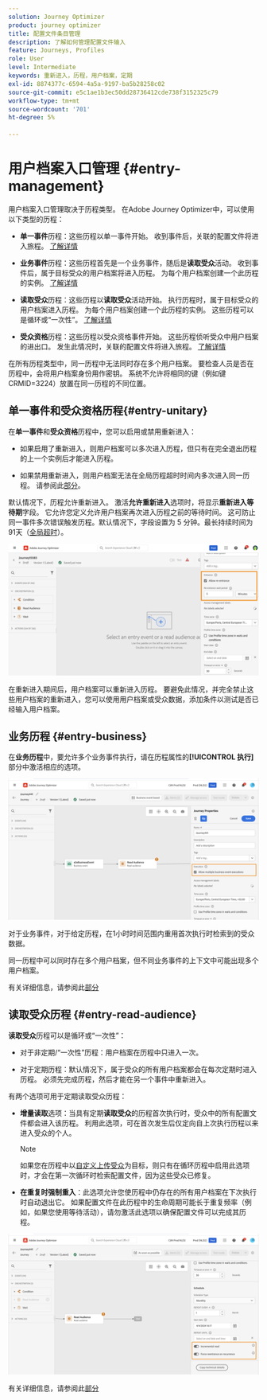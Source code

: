 ```yaml
---
solution: Journey Optimizer
product: journey optimizer
title: 配置文件条目管理
description: 了解如何管理配置文件输入
feature: Journeys, Profiles
role: User
level: Intermediate
keywords: 重新进入，历程，用户档案，定期
exl-id: 8874377c-6594-4a5a-9197-ba5b28258c02
source-git-commit: e5c1ae1b3ec50dd28736412cde738f3152325c79
workflow-type: tm+mt
source-wordcount: '701'
ht-degree: 5%

---
```



# 用户档案入口管理 {#entry-management}

用户档案入口管理取决于历程类型。 在Adobe Journey Optimizer中，可以使用以下类型的历程：

* **单一事件**&#x200B;历程：这些历程以单一事件开始。 收到事件后，关联的配置文件将进入旅程。 [了解详情](#entry-unitary)

* **业务事件**&#x200B;历程：这些历程首先是一个业务事件，随后是&#x200B;**读取受众**&#x200B;活动。 收到事件后，属于目标受众的用户档案将进入历程。 为每个用户档案创建一个此历程的实例。 [了解详情](#entry-business)

* **读取受众**&#x200B;历程：这些历程以&#x200B;**读取受众**&#x200B;活动开始。 执行历程时，属于目标受众的用户档案进入历程。 为每个用户档案创建一个此历程的实例。 这些历程可以是循环或“一次性”。 [了解详情](#entry-read-audience)

* **受众资格**&#x200B;历程：这些历程以受众资格事件开始。 这些历程侦听受众中用户档案的进出口。 发生此情况时，关联的配置文件将进入旅程。 [了解详情](#entry-unitary)

在所有历程类型中，同一历程中无法同时存在多个用户档案。 要检查人员是否在历程中，会将用户档案身份用作密钥。 系统不允许将相同的键（例如键CRMID=3224）放置在同一历程的不同位置。

## 单一事件和受众资格历程{#entry-unitary}

在&#x200B;**单一事件**&#x200B;和&#x200B;**受众资格**&#x200B;历程中，您可以启用或禁用重新进入：

* 如果启用了重新进入，则用户档案可以多次进入历程，但只有在完全退出历程的上一个实例后才能进入历程。

* 如果禁用重新进入，则用户档案无法在全局历程超时时间内多次进入同一历程。 请参阅此[部分](../building-journeys/journey-properties.md#global_timeout)。

默认情况下，历程允许重新进入。 激活&#x200B;**允许重新进入**&#x200B;选项时，将显示&#x200B;**重新进入等待期**&#x200B;字段。 它允许您定义允许用户档案再次进入历程之前的等待时间。 这可防止同一事件多次错误触发历程。默认情况下，字段设置为 5 分钟。最长持续时间为91天（[全局超时](journey-properties.md#global_timeout)）。

<!--
When a journey ends, its status is **[!UICONTROL Closed]**. New individuals can no longer enter the journey. Persons already in the journey automatically exit the journey. 
-->

![](assets/journey-re-entrance.png)

在重新进入期间后，用户档案可以重新进入历程。 要避免此情况，并完全禁止这些用户档案的重新进入，您可以使用用户档案或受众数据，添加条件以测试是否已经输入用户档案。

<!--
Due to the 30-day journey timeout, when journey reentrance is not allowed, we cannot make sure the reentrance blocking will work more than 91 days. Indeed, as we remove all information about persons who entered the journey 91 days after they enter, we cannot know the person entered previously, more than 91 days ago. -->

## 业务历程 {#entry-business}

<!--
Business events follow reentrance rules in the same way as for unitary events. If a journey allows reentrance, the next business event will be processed.
-->

在&#x200B;**业务历程**&#x200B;中，要允许多个业务事件执行，请在历程属性的&#x200B;**[!UICONTROL 执行]**&#x200B;部分中激活相应的选项。

![](assets/business-entry.png)

对于业务事件，对于给定历程，在1小时时间范围内重用首次执行时检索到的受众数据。

同一历程中可以同时存在多个用户档案，但不同业务事件的上下文中可能出现多个用户档案。

有关详细信息，请参阅此[部分](../event/about-creating-business.md)

## 读取受众历程 {#entry-read-audience}

**读取受众**&#x200B;历程可以是循环或“一次性”：

* 对于非定期/“一次性”历程：用户档案在历程中只进入一次。

* 对于定期历程：默认情况下，属于受众的所有用户档案都会在每次定期时进入历程。 必须先完成历程，然后才能在另一个事件中重新进入。

有两个选项可用于定期读取受众历程：

* **增量读取**&#x200B;选项：当具有定期&#x200B;**读取受众**&#x200B;的历程首次执行时，受众中的所有配置文件都会进入该历程。 利用此选项，可在首次发生后仅定向自上次执行历程以来进入受众的个人。

  >[!NOTE]
  >
  >如果您在历程中以[自定义上传受众](../audience/about-audiences.md#segments-in-journey-optimizer)为目标，则只有在循环历程中启用此选项时，才会在第一次循环时检索配置文件，因为这些受众已修复。

* **在重复时强制重入**：此选项允许您使历程中仍存在的所有用户档案在下次执行时自动退出它。 如果配置文件在此历程中的生命周期可能长于重复频率（例如，如果您使用等待活动），请勿激活此选项以确保配置文件可以完成其历程。

![](assets/read-audience-options.png)

有关详细信息，请参阅此[部分](../building-journeys/read-audience.md#configuring-segment-trigger-activity)

<!--
After 91 days, a Read audience journey switches to the **Finished** status. This behavior is set for 91 days only (i.e. journey timeout default value) as all information about profiles who entered the journey is removed 91 days after they entered. Persons still in the journey automatically are impacted. They exit the journey after the 30 day timeout. 
-->
